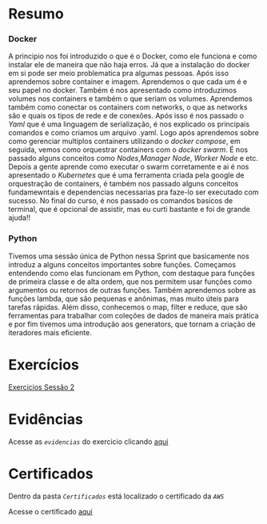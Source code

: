# Resumo

### Docker

A principio nos foi introduzido o que é o Docker, como ele funciona e como instalar ele de maneira que não haja erros. Já que a instalação do docker em si pode ser meio problematica pra algumas pessoas. Após isso aprendemos sobre container e imagem. Aprendemos o que cada um é e seu papel no docker. Também é nos apresentado como introduzimos volumes nos containers e também o que seriam os volumes. Aprendemos também como conectar os containers com networks, o que as networks são e quais os tipos de rede e de conexões.
Após isso é nos passado o *Yaml* que é uma linguagem de serialização, é nos explicado os principais comandos e como criamos um arquivo .yaml. Logo após aprendemos sobre como gerenciar multiplos containers utilizando o *docker compose*, em seguida, vemos como orquestrar containers com o *docker swarm*. É nos passado alguns conceitos como *Nodes*,*Manager Node*, *Worker Node* e etc. Depois a gente aprende como executar o swarm corretamente e ai é nos apresentado o *Kubernetes* que é uma ferramenta criada pela google de orquestração de containers, é também nos passado alguns conceitos fundamewntais e dependencias necessarias pra faze-lo ser executado com sucesso. No final do curso, é nos passado os comandos basicos de terminal, que é opcional de assistir, mas eu curti bastante e foi de grande ajuda!!

### Python

Tivemos uma sessão única de Python nessa Sprint que basicamente nos introduz a alguns conceitos importantes sobre funções. Começamos entendendo como elas funcionam em Python, com destaque para funções de primeira classe e de alta ordem, que nos permitem usar funções como argumentos ou retornos de outras funções.
Também aprendemos sobre as funções lambda, que são pequenas e anônimas, mas muito úteis para tarefas rápidas. Além disso, conhecemos o map, filter e reduce, que são ferramentas para trabalhar com coleções de dados de maneira mais prática e por fim tivemos uma introdução aos generators, que tornam a criação de iteradores mais eficiente.

# Exercícios

[Exercicios Sessâo 2](../Sprint4/Exercicios)

# Evidências

Acesse as *`evidencias`* do exercicio clicando [aqui](../Sprint4/Evidencias/evidenciasexercicios)

# Certificados

Dentro da pasta *`Certificados`* está localizado o certificado da *`AWS`* 

Acesse o certificado [aqui](../Sprint4/Cetificados/Certificado%20AWS%20Partner%20Credenciamento%20(Técnico).pdf) 